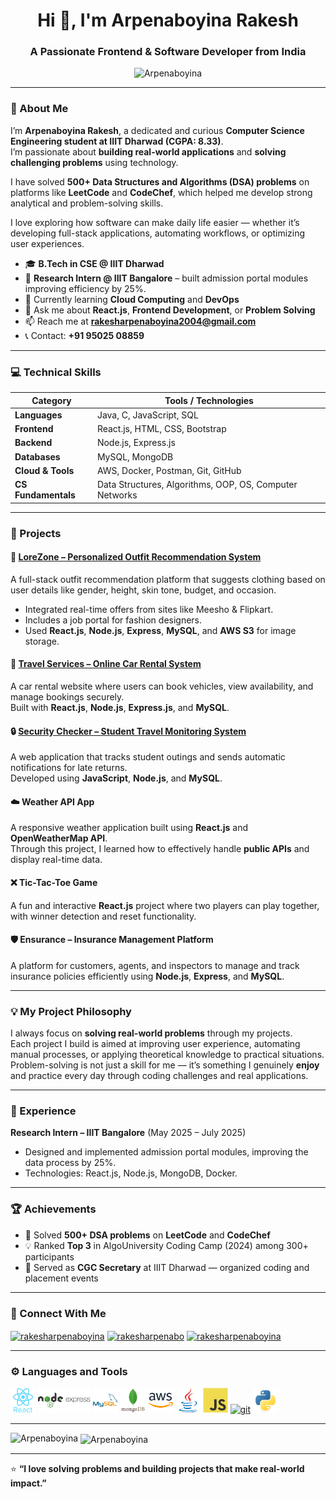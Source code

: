 <h1 align="center">Hi 👋, I'm Arpenaboyina Rakesh</h1>
<h3 align="center">A Passionate Frontend & Software Developer from India</h3>

<p align="center">
  <img src="https://komarev.com/ghpvc/?username=Arpenaboyina&label=Profile%20views&color=0e75b6&style=flat" alt="Arpenaboyina" />
</p>

---

### 🌟 About Me
I’m **Arpenaboyina Rakesh**, a dedicated and curious **Computer Science Engineering student at IIIT Dharwad (CGPA: 8.33)**.  
I’m passionate about **building real-world applications** and **solving challenging problems** using technology.  

I have solved **500+ Data Structures and Algorithms (DSA) problems** on platforms like **LeetCode** and **CodeChef**, which helped me develop strong analytical and problem-solving skills.  

I love exploring how software can make daily life easier — whether it’s developing full-stack applications, automating workflows, or optimizing user experiences.  

- 🎓 **B.Tech in CSE @ IIIT Dharwad**  
- 💼 **Research Intern @ IIIT Bangalore** – built admission portal modules improving efficiency by 25%.  
- 🌱 Currently learning **Cloud Computing** and **DevOps**  
- 💬 Ask me about **React.js**, **Frontend Development**, or **Problem Solving**  
- 📫 Reach me at **rakesharpenaboyina2004@gmail.com**  
- 📞 Contact: **+91 95025 08859**

---

### 💻 Technical Skills

| Category | Tools / Technologies |
|-----------|----------------------|
| **Languages** | Java, C, JavaScript, SQL |
| **Frontend** | React.js, HTML, CSS, Bootstrap |
| **Backend** | Node.js, Express.js |
| **Databases** | MySQL, MongoDB |
| **Cloud & Tools** | AWS, Docker, Postman, Git, GitHub |
| **CS Fundamentals** | Data Structures, Algorithms, OOP, OS, Computer Networks |

---

### 🚀 Projects

#### 🧥 [LoreZone – Personalized Outfit Recommendation System](https://github.com/Arpenaboyina/LoreZone)
A full-stack outfit recommendation platform that suggests clothing based on user details like gender, height, skin tone, budget, and occasion.  
- Integrated real-time offers from sites like Meesho & Flipkart.  
- Includes a job portal for fashion designers.  
- Used **React.js**, **Node.js**, **Express**, **MySQL**, and **AWS S3** for image storage.

#### 🚗 [Travel Services – Online Car Rental System](https://github.com/Arpenaboyina/Travel_Services)
A car rental website where users can book vehicles, view availability, and manage bookings securely.  
Built with **React.js**, **Node.js**, **Express.js**, and **MySQL**.

#### 🔒 [Security Checker – Student Travel Monitoring System](https://github.com/Arpenaboyina/Security_Checker_project)
A web application that tracks student outings and sends automatic notifications for late returns.  
Developed using **JavaScript**, **Node.js**, and **MySQL**.

#### ☁️ Weather API App
A responsive weather application built using **React.js** and **OpenWeatherMap API**.  
Through this project, I learned how to effectively handle **public APIs** and display real-time data.

#### ❌ Tic-Tac-Toe Game
A fun and interactive **React.js** project where two players can play together, with winner detection and reset functionality.

#### 🛡️ Ensurance – Insurance Management Platform
A platform for customers, agents, and inspectors to manage and track insurance policies efficiently using **Node.js**, **Express**, and **MySQL**.

---

### 💡 My Project Philosophy
I always focus on **solving real-world problems** through my projects.  
Each project I build is aimed at improving user experience, automating manual processes, or applying theoretical knowledge to practical situations.  
Problem-solving is not just a skill for me — it’s something I genuinely **enjoy** and practice every day through coding challenges and real applications.

---

### 💼 Experience

**Research Intern – IIIT Bangalore** (May 2025 – July 2025)  
- Designed and implemented admission portal modules, improving the data process by 25%.  
- Technologies: React.js, Node.js, MongoDB, Docker.

---

### 🏆 Achievements
- 🥇 Solved **500+ DSA problems** on **LeetCode** and **CodeChef**  
- 💡 Ranked **Top 3** in AlgoUniversity Coding Camp (2024) among 300+ participants  
- 👔 Served as **CGC Secretary** at IIIT Dharwad — organized coding and placement events  

---

### 🤝 Connect With Me

<p align="left">
<a href="https://www.linkedin.com/in/rakesharpenaboyina/" target="_blank"><img align="center" src="https://raw.githubusercontent.com/rahuldkjain/github-profile-readme-generator/master/src/images/icons/Social/linked-in-alt.svg" alt="rakesharpenaboyina" height="30" width="40" /></a>
<a href="https://www.codechef.com/users/rakesharpenabo" target="_blank"><img align="center" src="https://cdn.jsdelivr.net/npm/simple-icons@3.1.0/icons/codechef.svg" alt="rakesharpenabo" height="30" width="40" /></a>
<a href="https://leetcode.com/rakesharpenaboyina/" target="_blank"><img align="center" src="https://raw.githubusercontent.com/rahuldkjain/github-profile-readme-generator/master/src/images/icons/Social/leet-code.svg" alt="rakesharpenaboyina" height="30" width="40" /></a>
</p>

---

### ⚙️ Languages and Tools
<p align="left">
<a href="https://reactjs.org/" target="_blank"><img src="https://raw.githubusercontent.com/devicons/devicon/master/icons/react/react-original-wordmark.svg" alt="react" width="40" height="40"/></a>
<a href="https://nodejs.org" target="_blank"><img src="https://raw.githubusercontent.com/devicons/devicon/master/icons/nodejs/nodejs-original-wordmark.svg" alt="nodejs" width="40" height="40"/></a>
<a href="https://expressjs.com" target="_blank"><img src="https://raw.githubusercontent.com/devicons/devicon/master/icons/express/express-original-wordmark.svg" alt="express" width="40" height="40"/></a>
<a href="https://www.mysql.com/" target="_blank"><img src="https://raw.githubusercontent.com/devicons/devicon/master/icons/mysql/mysql-original-wordmark.svg" alt="mysql" width="40" height="40"/></a>
<a href="https://www.mongodb.com/" target="_blank"><img src="https://raw.githubusercontent.com/devicons/devicon/master/icons/mongodb/mongodb-original-wordmark.svg" alt="mongodb" width="40" height="40"/></a>
<a href="https://aws.amazon.com" target="_blank"><img src="https://raw.githubusercontent.com/devicons/devicon/master/icons/amazonwebservices/amazonwebservices-original-wordmark.svg" alt="aws" width="40" height="40"/></a>
<a href="https://www.java.com" target="_blank"><img src="https://raw.githubusercontent.com/devicons/devicon/master/icons/java/java-original.svg" alt="java" width="40" height="40"/></a>
<a href="https://developer.mozilla.org/en-US/docs/Web/JavaScript" target="_blank"><img src="https://raw.githubusercontent.com/devicons/devicon/master/icons/javascript/javascript-original.svg" alt="javascript" width="40" height="40"/></a>
<a href="https://git-scm.com/" target="_blank"><img src="https://www.vectorlogo.zone/logos/git-scm/git-scm-icon.svg" alt="git" width="40" height="40"/></a>
<a href="https://www.python.org" target="_blank"><img src="https://raw.githubusercontent.com/devicons/devicon/master/icons/python/python-original.svg" alt="python" width="40" height="40"/></a>
</p>

---

<p><img align="left" src="https://github-readme-stats.vercel.app/api/top-langs?username=Arpenaboyina&show_icons=true&locale=en&layout=compact" alt="Arpenaboyina" /></p>
<p>&nbsp;<img align="center" src="https://github-readme-stats.vercel.app/api?username=Arpenaboyina&show_icons=true&locale=en" alt="Arpenaboyina" /></p>

---

⭐ **“I love solving problems and building projects that make real-world impact.”**
